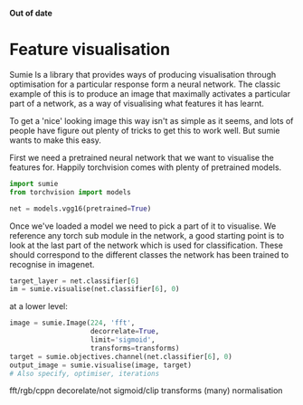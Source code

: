 __Out of date__

# Feature visualisation

Sumie ls a library that provides ways of producing visualisation through optimisation for a particular response form a neural network. The classic example of this is to produce an image that maximally activates a particular part of a network, as a way of visualising what features it has learnt.

To get a 'nice' looking image this way isn't as simple as it seems, and lots of people have figure out plenty of tricks to get this to work well. But sumie wants to make this easy.

First we need a pretrained neural network that we want to visualise the features for. Happily torchvision comes with plenty of pretrained models.

```python
import sumie
from torchvision import models

net = models.vgg16(pretrained=True)
```

Once we've loaded a model we need to pick a part of it to visualise. We reference any torch sub module in the network, a good starting point is to look at the last part of the network which is used for classification. These should correspond to the different classes the network has been trained to recognise in imagenet.

```python
target_layer = net.classifier[6]
im = sumie.visualise(net.classifier[6], 0)
```

at a lower level:

```python
image = sumie.Image(224, 'fft',
                    decorrelate=True,
                    limit='sigmoid',
                    transforms=transforms)
target = sumie.objectives.channel(net.classifier[6], 0)
output_image = sumie.visualise(image, target)
# Also specify, optimiser, iterations
```

fft/rgb/cppn
decorelate/not
sigmoid/clip
transforms (many)
normalisation
